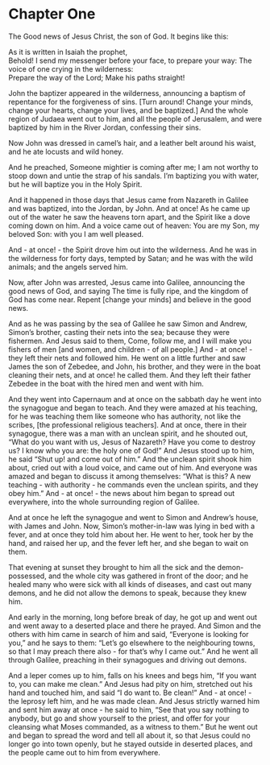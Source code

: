 # Chapter One

The Good news of Jesus Christ, the son of God. It begins like this:

As it is written in Isaiah the prophet,  
Behold! I send my messenger before your face, 
to prepare your way: 
The voice of one crying in the wilderness:  
Prepare the way of the Lord; Make his paths straight!

John the baptizer appeared in the wilderness, announcing a baptism of repentance for the forgiveness of sins.  [Turn around! Change your minds, change your hearts, change your lives, and be baptized.]  And the whole region of Judaea went out to him, and all the people of Jerusalem, and were baptized by him in the River Jordan, confessing their sins.

Now John was dressed in camel’s hair, and a leather belt around his waist, and he ate locusts and wild honey.

And he preached, Someone mightier is coming after me; I am not worthy to stoop down and untie the strap of his sandals. I’m baptizing you with water, but he will baptize you in the Holy Spirit.

And it happened in those days that Jesus came from Nazareth in Galilee and was baptized, into the Jordan, by John. And at once! As he came up out of the water he saw the heavens torn apart, and the Spirit like a dove coming down on him. And a voice came out of heaven: You are my Son, my beloved Son: with you I am well pleased.

And - at once! - the Spirit drove him out into the wilderness. And he was in the wilderness for forty days, tempted by Satan; and he was with the wild animals; and the angels served him.

Now, after John was arrested, Jesus came into Galilee, announcing the good news of God, and saying The time is fully ripe, and the kingdom of God has come near. Repent [change your minds] and believe in the good news.

And as he was passing by the sea of Galilee he saw Simon and Andrew, Simon’s brother, casting their nets into the sea; because they were fishermen. And Jesus said to them, Come, follow me, and I will make you fishers of men [and women, and children - of all people.] And - at once! - they left their nets and followed him. He went on a little further and saw James the son of Zebedee, and John, his brother, and they were in the boat cleaning their nets, and at once! he called them. And they left their father Zebedee in the boat with the hired men and went with him.

And they went into Capernaum and at once on the sabbath day he went into the synagogue and began to teach. And they were amazed at his teaching, for he was teaching them like someone who has authority, not like the scribes, [the professional religious teachers]. And at once, there in their synagogue, there was a man with an unclean spirit, and he shouted out, “What do you want with us, Jesus of Nazareth? Have you come to destroy us? I know who you are: the holy one of God!” And Jesus stood up to him, he said “Shut up! and come out of him.” And the unclean spirit shook him about, cried out with a loud voice, and came out of him. And everyone was amazed and began to discuss it among themselves: “What is this? A new teaching - with authority - he commands even the unclean spirits, and they obey him.” And - at once! - the news about him began to spread out everywhere, into the whole surrounding region of Galilee.

And at once he left the synagogue and went to Simon and Andrew’s house, with James and John. Now, Simon’s mother-in-law was lying in bed with a fever, and at once they told him about her. He went to her, took her by the hand, and raised her up, and the fever left her, and she began to wait on them.

That evening at sunset they brought to him all the sick and the demon-possessed, and the whole city was gathered in front of the door; and he healed many who were sick with all kinds of diseases, and cast out many demons, and he did not allow the demons to speak, because they knew him.

And early in the morning, long before break of day, he got up and went out and went away to a deserted place and there he prayed. And Simon and the others with him came in search of him and said, “Everyone is looking for you,” and he says to them: “Let’s go elsewhere to the neighbouring towns, so that I may preach there also - for that’s why I came out.” And he went all through Galilee, preaching in their synagogues and driving out demons.

And a leper comes up to him, falls on his knees and begs him, “If you want to, you can make me clean.” And Jesus had pity on him, stretched out his hand and touched him, and said “I do want to. Be clean!” And - at once! - the leprosy left him, and he was made clean. And Jesus strictly warned him and sent him away at once - he said to him, “See that you say nothing to anybody, but go and show yourself to the priest, and offer for your cleansing what Moses commanded, as a witness to them.” But he went out and began to spread the word and tell all about it, so that Jesus could no longer go into town openly, but he stayed outside in deserted places, and the people came out to him from everywhere.

